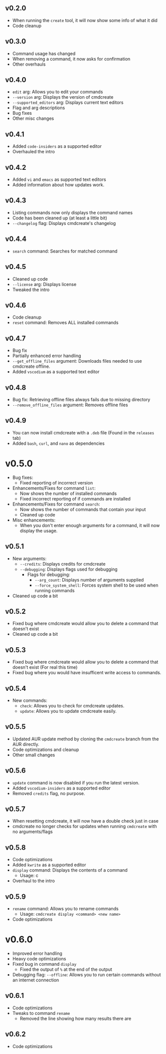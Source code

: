 ## v0.2.0
- When running the `create` tool, it will now show some info of what it did
- Code cleanup

## v0.3.0
- Command usage has changed
- When removing a command, it now asks for confirmation
- Other overhauls

## v0.4.0
- `edit` arg: Allows you to edit your commands
- `--version` arg: Displays the version of cmdcreate
- `--supported_editors` arg: Displays current text editors
- Flag and arg descriptions
- Bug fixes
- Other misc changes

## v0.4.1
- Added `code-insiders` as a supported editor
- Overhauled the intro

## v0.4.2
- Added `vi` and `emacs` as supported text editors
- Added information about how updates work.

## v0.4.3
- Listing commands now only displays the command names
- Code has been cleaned up (at least a little bit)
- `--changelog` flag: Displays cmdcreate's changelog

## v0.4.4
- `search` command: Searches for matched command

## v0.4.5
- Cleaned up code
- `--license` arg: Displays license
- Tweaked the intro

## v0.4.6
- Code cleanup
- `reset` command: Removes ALL installed commands

## v0.4.7
- Bug fix
- Partially enhanced error handling
- `--get_offline_files` argument: Downloads files needed to use cmdcreate offline.
- Added `vscodium` as a supported text editor

## v0.4.8
- Bug fix: Retrieving offline files always fails due to missing directory
- `--remove_offline_files` argument: Removes offline files

## v0.4.9
- You can now install cmdcreate with a `.deb` file (Found in the `releases` tab)
- Added `bash`, `curl`, and `nano` as dependencies

# v0.5.0
- Bug fixes:
    - Fixed reporting of incorrect version
- Enhancements/Fixes for command `list`:
    - Now shows the number of installed commands
    - Fixed incorrect reporting of if commands are installed
- Enhancements/Fixes for command `search`:
    - Now shows the number of commands that contain your input
    - Cleaned up code
- Misc enhancements:
    - When you don't enter enough arguments for a command, it will now display the usage.

## v0.5.1
- New arguments:
    - `--credits`: Displays credits for cmdcreate
    - `--debugging`: Displays flags used for debugging
        - Flags for debugging:
            - `--arg_count`: Displays number of arguments supplied
            - `--force_system_shell`: Forces system shell to be used when running commands
- Cleaned up code a bit

## v0.5.2
- Fixed bug where cmdcreate would allow you to delete a command that doesn't exist
- Cleaned up code a bit

## v0.5.3
- Fixed bug where cmdcreate would allow you to delete a command that doesn't exist (For real this time)
- Fixed bug where you would have insufficent write access to commands.

## v0.5.4
- New commands:
    - `check`: Allows you to check for cmdcreate updates.
    - `update`: Allows you to update cmdcreate easily.

## v0.5.5
- Updated AUR update method by cloning the `cmdcreate` branch from the AUR directly.
- Code optimizations and cleanup
- Other small changes

## v0.5.6
- `update` command is now disabled if you run the latest version.
- Added `vscodium-insiders` as a supported editor
- Removed `credits` flag, no purpose.

## v0.5.7
- When resetting cmdcreate, it will now have a double check just in case
- cmdcreate no longer checks for updates when running `cmdcreate` with no arguments/flags

## v0.5.8
- Code optimizations
- Added `kwrite` as a supported editor
- `display` command: Displays the contents of a command
    - Usage: c
- Overhaul to the intro

## v0.5.9
- `rename` command: Allows you to rename commands
    - Usage: `cmdcreate display <command> <new name>`
- Code optimizations

# v0.6.0
- Improved error handling
- Heavy code optimizations
- Fixed bug in command `display`
    - Fixed the output of `%` at the end of the output
- Debugging flag: `--offline`: Allows you to run certain commands without an internet connection

## v0.6.1
- Code optimizations
- Tweaks to command `rename`
    -  Removed the line showing how many results there are

## v0.6.2
- Code optimizations
